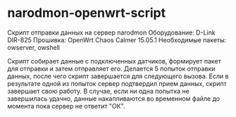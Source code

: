 # narodmon-openwrt-script
Скрипт отправки данных на сервер narodmon
Оборудование: D-Link DIR-825
Прошивка: OpenWrt Chaos Calmer 15.05.1
Необходимые пакеты: owserver, owshell

Скрипт собирает данные с подключенных датчиков, формирует пакет для отправки и затем отправляет его. Делается 5 попыток отправки данных, после чего скрипт завершается для следующего вызова. Если в результате одной из попыток сервер подтвердил прием данных, скрипт завершает свою работу. В случае, если ни одна попытка не завершилась удачно, данные накапливаются во временном файле до момента пока сервер не ответит "ОК".
